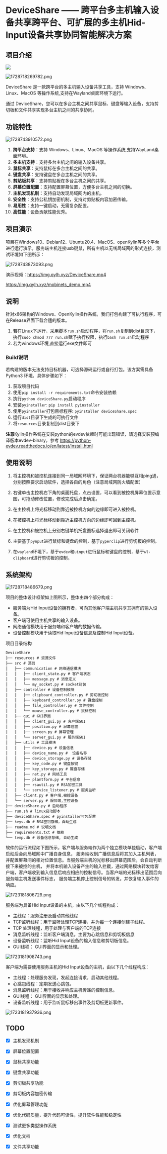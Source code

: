 # DeviceShare —— 跨平台多主机输入设备共享跨平台、可扩展的多主机Hid-Input设备共享协同智能解决方案

## 项目介绍
![](https://img.qylh.xyz/blog/1723181688963.png)


![1728718269782.png](https://img.qylh.xyz/blog/1728718269782.png)

DeviceShare 是一款跨平台的多主机输入设备共享工具，支持 Windows、Linux、MacOS 等操作系统,支持在Wayland桌面环境下运行。

通过 DeviceShare，您可以在多台主机之间共享鼠标、键盘等输入设备，支持剪切板和文件共享实现多台主机之间的共享协同。



## 功能特性

![1728743910572.png](https://img.qylh.xyz/blog/1728743910572.png)

1. **跨平台支持**：支持 Windows、Linux、MacOS 等操作系统,支持WayLand桌面环境。
2. **多主机支持**：支持多台主机之间的输入设备共享。
3. **鼠标共享**：支持鼠标在多台主机之间的共享。
4. **键盘共享**：支持键盘在多台主机之间的共享。
5. **剪贴板共享**：支持剪贴板在多台主机之间的共享。
6. **屏幕位置配置**：支持配置屏幕位置，方便多台主机之间的切换。
7. **主机发现机制**：支持自动发现局域网内的主机。
8. **安全性**：支持公私钥加密机制，支持对剪贴板内容加密传输。
9. **易用性**：支持一键启动，无需复杂配置。
10. **高性能**：设备贡献性能优秀。



## 项目演示


项目在Windows10、Debian12、Ubuntu20.4、MacOS、openKylin等多个平台进行运行演示，服务端主机连接usb键鼠，所有主机以无线局域网的形式连接，测试环境如下图所示：


![1728743873093.png](https://img.qylh.xyz/blog/1728743873093.png)

演示视频：https://img.qylh.xyz/DeviceShare.mp4


https://img.qylh.xyz/mobinets_demo.mp4

[//]: # (**双机演示**)

[//]: # ()
[//]: # (https://github.com/qy-liuhuo/deviceShare/assets/60374114/6e126292-22e0-4d91-bab9-272470689ecd)

[//]: # ()
[//]: # ()
[//]: # (**演示**)

[//]: # ()
[//]: # (https://github.com/qy-liuhuo/deviceShare/assets/60374114/1b911b8a-976f-4128-9518-9c64c73a7a39)



## 说明
针对x86架构的Windows、OpenKylin操作系统，我们打包构建了可执行程序，可在Release界面下载合适的版本。 

1. 若在Linux下运行，采用脚本`run.sh`启动程序，将`run.sh`复制到dist目录下，执行`sudo chmod 777 run.sh`赋予执行权限，执行`bash run.sh`启动程序
2. 若为windows环境,直接运行exe文件即可



### Build说明

若构建的版本无法支持目标机器，可选择源码运行或自行打包。该方案需具备Python3 环境，具体步骤如下：
1. 获取项目代码
2. 使用`pip install -r requirements.txt`命令安装依赖
3. 执行`python deviceShare.py`启动程序
4. 安装`pyinstaller`: `pip install pyinstaller`
5. 使用`pyinstaller`打包目标程序: `pyinstaller deviceShare.spec`
6. 运行`dist`目录下生成的可执行文件
7. 将`resources`目录复制到dist目录下


**注意**Kylin操作系统在安装python的evdev依赖时可能出现错误，请选择安装预编译版本evdev-binary，参考 https://python-evdev.readthedocs.io/en/latest/install.html

## 使用说明
1. 将主控机和被控机连接到同一局域网环境下，保证两台机器能够互相ping通，分别按照要求启动软件，选择各自的角色（注意局域网防火墙配置）
2. 右键单击主控机右下角的桌面托盘，点击设置，可以看到被控机屏幕位置示意图，可拖动修改位置，修改完成后点击确定。
3.	在主控机上将光标移动到靠近被控机方向的边缘即可进入被控机。
4.	在被控机上将光标移动到靠近主控机方向的边缘即可回到主控机。
5.	在主控机和被控机上分别右键单机托盘图标选择退出即可关闭软件



1. 主要基于`pynput`进行鼠标和键盘的控制，基于`pyperclip`进行剪切板的控制。
2. 在`wayland`环境下，基于`evdev`和`uinput`进行鼠标和键盘的控制，基于`wl-clipboard`进行剪切板的控制。

## 系统架构


![1728718486679.png](https://img.qylh.xyz/blog/1728718486679.png)


项目的整体设计框架如上图所示，整体由四个部分构成：
- 服务端为Hid Input设备的拥有者，可向其他客户端主机共享其拥有的输入设备。
- 客户端可使用主机共享的输入设备。
- 网络通信模块用于服务端和客户端的数据传输。
- 设备控制模块用于读取Hid Input设备信息及控制Hid Input设备。


项目目录结构

```
DeviceShare
├── resources # 资源文件
├── src # 源码
│   ├── communication # 网络通信模块
│   │   ├── client_state.py # 客户端状态
│   │   ├── message.py # 消息定义
│   │   └── my_socket.py # socket封装
│   ├── controller # 设备控制模块
│   │   ├── clipboard_controller.py # 剪切板控制
│   │   ├── keyboard_controller.py # 键盘控制
│   │   ├── file_controller.py # 文件控制
│   │   └── mouse_controller.py # 鼠标控制
│   ├── gui # GUI界面
│   │   ├── client_gui.py # 客户端GUI
│   │   ├── position.py # 屏幕位置
│   │   ├── screen.py # 屏幕管理
│   │   └── server_gui.py # 服务端GUI 
│   ├── utils # 工具模块
│   │   ├── device.py # 设备信息
│   │   ├── device_name.py #  设备名称
│   │   ├── device_storage.py # 设备存储 
│   │   ├── key_code.py # 键盘按键 
│   │   ├── key_storage.py # 键盘存储
│   │   ├── net.py # 网络工具 
│   │   ├── plantform.py # 平台信息
│   │   ├── rsautil.py # RSA加密工具 
│   │   └── service_listener.py # 服务监听
│   ├── client.py # 客户端,被控设备
│   └── server.py # 服务端,主控设备
├── deviceShare.py # 启动程序
├── run.sh # linux启动脚本
├── deviceShare.spec # pyinstaller打包配置
├── keys.db # RSA密钥存储，自动生成
├── readme.md # 说明文档
├── requirements.txt # 依赖
└── temp.db # 设备信息存储, 自动生成
```


软件的运行流程如下图所示，客户端与服务端作为两个独立模块单独启动，客户端启动后会向局域网中广播自身信息，
服务端收到广播信息后将其加入主机列表，并配置屏幕间的相对位置信息。当服务端主机的光标移出屏幕范围后，会自动判断接下来被控的主机，
并将本机输入设备产生的输入拦截，通过网络模块转发给客户端，客户端收到输入信息后响应相应的控制信号。当客户端的光标移出范围后向服务端主机发送事件标志，
服务端主机停止控制信号的转发，并恢复输入事件的响应。

![1723181806729.png](https://img.qylh.xyz/blog/1723181806729.png)

服务端为具备Hid Input设备的主机，由以下几个线程构成：
- 主线程：服务注册及启动其他线程
- TCP监听线程：用于监听处理TCP连接，并为每一个连接创建子线程。
- TCP 处理线程，用于处理与客户端的TCP连接
- 消息监听线程：监听客户端消息，主要为心跳信息和剪切板信息
- 设备监听线程：监听Hid Input设备的输入信息和剪切板信息。
- GUI线程： GUI界面的显示和处理。

![1723181908743.png](https://img.qylh.xyz/blog/1723181908743.png)

客户端为需要使用服务主机的Hid Input设备的主机，由以下几个线程构成：
- 主线程：处理服务发现，发起连接请求，启动其他线程。
- 心跳包线程：定期发送心跳包。
- 消息监听线程：用于接收并响应主机传递的控制信息。
- GUI线程： GUI界面的显示和处理。
- 设备监听线程：用于监听鼠标移出事件及剪切板更新事件。

![1723181937936.png](https://img.qylh.xyz/blog/1723181937936.png)

## TODO
- [x] 主机发现机制
- [x] 屏幕位置配置
- [x] 鼠标共享功能
- [x] 键盘共享功能
- [x] 剪切板共享功能
- [x] 剪切板内容加密传输
- [x] 优化屏幕管理功能
- [x] 优化代码质量，提升代码可读性，提升软件性能和稳定性
- [x] 测试更多类型操作系统
- [x] 优化文档
- [x] 文件共享功能

